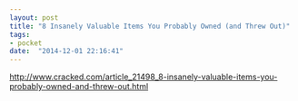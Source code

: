 ```yaml
---
layout: post
title: "8 Insanely Valuable Items You Probably Owned (and Threw Out)"
tags:
- pocket
date:  "2014-12-01 22:16:41"
---
```


http://www.cracked.com/article_21498_8-insanely-valuable-items-you-probably-owned-and-threw-out.html

